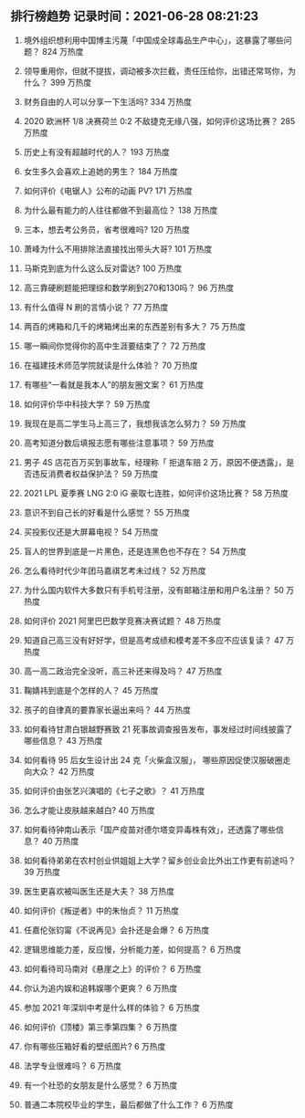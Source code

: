 
## 排行榜趋势 记录时间：2021-06-28 08:21:23
  
  1. 境外组织想利用中国博主污蔑「中国成全球毒品生产中心」，这暴露了哪些问题？ 824 万热度
    
  2. 领导重用你，但就不提拔，调动被多次拦截，责任压给你，出错还常骂你，为什么？ 399 万热度
    
  3. 财务自由的人可以分享一下生活吗? 334 万热度
    
  4. 2020 欧洲杯 1/8 决赛荷兰 0:2 不敌捷克无缘八强，如何评价这场比赛？ 285 万热度
    
  5. 历史上有没有超越时代的人？ 193 万热度
    
  6. 女生多久会喜欢上追她的男生？ 184 万热度
    
  7. 如何评价《电锯人》公布的动画 PV? 171 万热度
    
  8. 为什么最有能力的人往往都做不到最高位？ 138 万热度
    
  9. 三本，想去考公务员，省考很难吗? 120 万热度
    
  10. 萧峰为什么不用排除法直接找出带头大哥? 101 万热度
    
  11. 马斯克到底为什么这么反对雷达? 100 万热度
    
  12. 高三靠硬刷题能把理综和数学刷到270和130吗？ 96 万热度
    
  13. 有什么值得 N 刷的言情小说？ 77 万热度
    
  14. 两百的烤箱和几千的烤箱烤出来的东西差别有多大？ 75 万热度
    
  15. 哪一瞬间你觉得你的高中生涯要结束了？ 72 万热度
    
  16. 在福建技术师范学院就读是什么体验？ 70 万热度
    
  17. 有哪些“一看就是我本人”的朋友圈文案？ 61 万热度
    
  18. 如何评价华中科技大学？ 59 万热度
    
  19. 我现在是高二学生马上高三了，我想我该怎么努力？ 59 万热度
    
  20. 高考知道分数后填报志愿有哪些注意事项？ 59 万热度
    
  21. 男子 4S 店花百万买到事故车，经理称「 拒退车赔 2 万，原因不便透露」，是否违反消费者权益保护法？ 59 万热度
    
  22. 2021 LPL 夏季赛 LNG 2:0 iG 豪取七连胜，如何评价这场比赛？ 58 万热度
    
  23. 意识不到自己长的好看是什么感觉？ 55 万热度
    
  24. 买投影仪还是大屏幕电视？ 54 万热度
    
  25. 盲人的世界到底是一片黑色，还是连黑色也不存在？ 54 万热度
    
  26. 怎么看待时代少年团马嘉祺艺考未过线？ 52 万热度
    
  27. 为什么国内软件大多数只有手机号注册，没有邮箱注册和用户名注册？ 50 万热度
    
  28. 如何评价 2021 阿里巴巴数学竞赛决赛试题？ 48 万热度
    
  29. 知道自己高三没有好好学，但是高考成绩和模考差不多应不应该复读？ 47 万热度
    
  30. 高一高二政治完全没听，高三补还来得及吗？ 47 万热度
    
  31. 鞠婧祎到底是个怎样的人？ 45 万热度
    
  32. 孩子的自律真的要靠家长逼出来吗？ 44 万热度
    
  33. 如何看待甘肃白银越野赛致 21 死事故调查报告发布，事发经过时间线披露了哪些信息？ 43 万热度
    
  34. 如何看待 95 后女生设计出 24 克「火柴盒汉服」， 哪些原因促使汉服破圈走向大众？ 42 万热度
    
  35. 如何评价由张艺兴演唱的《七子之歌》？ 41 万热度
    
  36. 怎么才能让皮肤越来越白? 40 万热度
    
  37. 如何看待钟南山表示「国产疫苗对德尔塔变异毒株有效」，还透露了哪些信息？ 40 万热度
    
  38. 如何看待弟弟在农村创业供姐姐上大学？留乡创业会比外出工作更有前途吗？ 39 万热度
    
  39. 医生更喜欢被叫医生还是大夫？ 38 万热度
    
  40. 如何评价《叛逆者》中的朱怡贞？ 11 万热度
    
  41. 任嘉伦张钧甯《不说再见》会扑还是会爆？ 6 万热度
    
  42. 逻辑思维能力差，反应慢，分析能力差，如何提高？ 6 万热度
    
  43. 如何看待司马南对《悬崖之上》的评价？ 6 万热度
    
  44. 你认为追内娱和追韩娱哪个更爽？ 6 万热度
    
  45. 参加 2021 年深圳中考是什么样的体验？ 6 万热度
    
  46. 如何评价《顶楼》第三季第四集？ 6 万热度
    
  47. 你有哪些压箱好看的壁纸图片? 6 万热度
    
  48. 法学专业很难吗？ 6 万热度
    
  49. 有一个社恐的女朋友是什么感觉？ 6 万热度
    
  50. 普通二本院校毕业的学生，最后都做了什么工作？ 6 万热度
    
